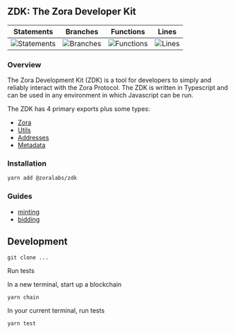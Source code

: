 ## ZDK: The Zora Developer Kit

| Statements                                                                    | Branches                                                                    | Functions                                                               | Lines                                                                    |
| ----------------------------------------------------------------------------- | --------------------------------------------------------------------------- | ----------------------------------------------------------------------- | ------------------------------------------------------------------------ |
| ![Statements](https://img.shields.io/badge/Coverage-94.41%25-brightgreen.svg) | ![Branches](https://img.shields.io/badge/Coverage-93.75%25-brightgreen.svg) | ![Functions](https://img.shields.io/badge/Coverage-88.24%25-yellow.svg) | ![Lines](https://img.shields.io/badge/Coverage-95.35%25-brightgreen.svg) |

### Overview

The Zora Development Kit (ZDK) is a tool for developers to simply and reliably interact with the Zora Protocol.
The ZDK is written in Typescript and can be used in any environment in which Javascript can be run.

The ZDK has 4 primary exports plus some types:

- [Zora](docs/zora.md)
- [Utils](docs/utils.md)
- [Addresses](docs/addresses.md)
- [Metadata](docs/metadata.md)

### Installation

```bash
yarn add @zoralabs/zdk
```

### Guides

- [minting](docs/minting.md)
- [bidding](docs/bidding.md)

## Development

`git clone ...`

Run tests

In a new terminal, start up a blockchain

`yarn chain`

In your current terminal, run tests

`yarn test`
